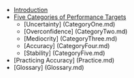 * [Introduction](README.md)
* [Five Categories of Performance Targets](FiveCategories.md)
  * [Uncertainty] (CategoryOne.md)
  * [Overconfidence] (CategoryTwo.md)
  * [Mediocrity] (CategoryThree.md)
  * [Accuracy] (CategoryFour.md)
  * [Stability] (CategoryFive.md)
* [Practicing Accuracy] (Practice.md)
* [Glossary] (Glossary.md)
